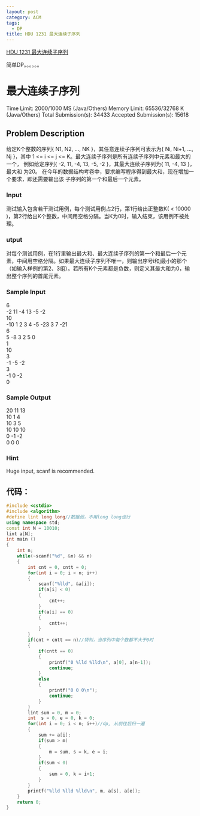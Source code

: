 ```yaml
---
layout: post
category: ACM
tags:
  - DP
title: HDU 1231 最大连续子序列
---
```


[HDU 1231 最大连续子序列](http://acm.hdu.edu.cn/showproblem.php?pid=1231)

简单DP。。。。。。

<!--more-->
# 最大连续子序列

Time Limit: 2000/1000 MS (Java/Others)    Memory Limit: 65536/32768 K (Java/Others)
Total Submission(s): 34433    Accepted Submission(s): 15618


## Problem Description
给定K个整数的序列{ N1, N2, ..., NK }，其任意连续子序列可表示为{ Ni, Ni+1, ..., 
Nj }，其中 1 <= i <= j <= K。最大连续子序列是所有连续子序列中元素和最大的一个， 
例如给定序列{ -2, 11, -4, 13, -5, -2 }，其最大连续子序列为{ 11, -4, 13 }，最大和 
为20。 
在今年的数据结构考卷中，要求编写程序得到最大和，现在增加一个要求，即还需要输出该 
子序列的第一个和最后一个元素。
 

### Input
测试输入包含若干测试用例，每个测试用例占2行，第1行给出正整数K( < 10000 )，第2行给出K个整数，中间用空格分隔。当K为0时，输入结束，该用例不被处理。
 

### utput
对每个测试用例，在1行里输出最大和、最大连续子序列的第一个和最后一个元 
素，中间用空格分隔。如果最大连续子序列不唯一，则输出序号i和j最小的那个（如输入样例的第2、3组）。若所有K个元素都是负数，则定义其最大和为0，输出整个序列的首尾元素。 
 

### Sample Input
6  
-2 11 -4 13 -5 -2  
10  
-10 1 2 3 4 -5 -23 3 7 -21  
6  
5 -8 3 2 5 0  
1  
10  
3  
-1 -5 -2  
3  
-1 0 -2  
0  
 

### Sample Output
20 11 13  
10 1 4  
10 3 5  
10 10 10  
0 -1 -2  
0 0 0

### Hint
 
Huge input, scanf is recommended.




## 代码：
```c++
#include <cstdio>
#include <algorithm>
#define lint long long//数据弱，不用long long也行
using namespace std;
const int N = 10010;
lint a[N];
int main ()
{
    int n;
    while(~scanf("%d", &n) && n)
    {
        int cnt = 0, cntt = 0;
        for(int i = 0; i < n; i++)
        {
            scanf("%lld", &a[i]);
            if(a[i] < 0)
            {
                cnt++;
            }
            if(a[i] == 0)
            {
                cntt++;
            }
        }
        if(cnt + cntt == n)//特判，当序列中每个数都不大于0时
        {
            if(cntt == 0)
            {
                printf("0 %lld %lld\n", a[0], a[n-1]);
                continue;
            }
            else
            {
                printf("0 0 0\n");
                continue;
            }
        }
        lint sum = 0, m = 0;
        int  s = 0, e = 0, k = 0;
        for(int i = 0; i < n; i++)//dp, 从前往后扫一遍
        {
            sum += a[i];
            if(sum > m)
            {
                m = sum, s = k, e = i;
            }
            if(sum < 0)
            {
                sum = 0, k = i+1;
            }
        }
        printf("%lld %lld %lld\n", m, a[s], a[e]);
    }
    return 0;
}
```
